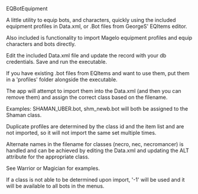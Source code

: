 EQBotEquipment

A little utility to equip bots, and characters, quickly using the included equipment profiles in Data.xml, or .Bot files from GeorgeS' EQItems editor.

Also included is functionality to import Magelo equipment profiles and equip characters and bots directly.

Edit the included Data.xml file and update the <Database> record with your db credentials.  Save and run the executable.

If you have existing .bot files from EQItems and want to use them, put them in a 'profiles' folder alongside the executable.  

The app will attempt to import them into the Data.xml (and then you can remove them) and assign the correct class based on the filename.

Examples: SHAMAN_UBER.bot, shm_newb.bot will both be assigned to the Shaman class.

Duplicate profiles are determined by the class id and the item list and are not imported, so it will not import the same set multiple times.

Alternate names in the filename for classes (necro, nec, necromancer) is handled and can be achieved by editing the Data.xml and updating the ALT attribute for the appropriate class.

See Warrior or Magician for examples.

If a class is not able to be determined upon import, '-1' will be used and it will be available to all bots in the menus.
